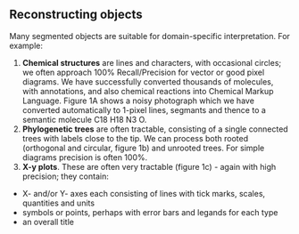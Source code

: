 ## **Reconstructing objects**
Many segmented objects are suitable for domain-specific interpretation. For example:

 1. **Chemical structures** are lines and characters, with occasional circles; we often approach 100% Recall/Precision for vector or good pixel diagrams. We have successfully converted thousands of molecules, with annotations, and also chemical reactions into Chemical Markup Language. Figure 1A shows a noisy photograph which we have converted automatically to 1-pixel lines, segmants and thence to a semantic molecule C18 H18 N3 O.
 2. **Phylogenetic trees** are often tractable, consisting of a single connected trees with labels close to the tip. We can process both rooted (orthogonal and circular, figure 1b) and unrooted trees. For simple diagrams precision is often 100%. 
 3. **X-y plots**. These are often very tractable (figure 1c) - again with high precision; they contain:
 
  *  X- and/or Y- axes each consisting of lines with tick marks, scales, quantities and units
  *  symbols or points, perhaps with error bars and legands for each type
  *  an overall title
